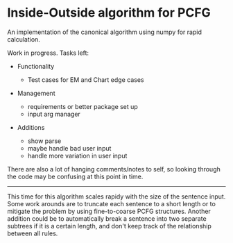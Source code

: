# Inside-Outside algorithm for PCFG
An implementation of the canonical algorithm using numpy for rapid calculation.


Work in progress. Tasks left:

- Functionality
   - Test cases for EM and Chart edge cases

- Management
    - requirements or better package set up
    - input arg manager

- Additions
    - show parse
    - maybe handle bad user input
    - handle more variation in user input

There are also a lot of hanging comments/notes to self, so looking through the code may be confusing at this point in time.

________
This time for this algorithm scales rapidy with the size of the sentence input. Some work arounds are to truncate each sentence to a short length or to mitigate the problem by using fine-to-coarse PCFG structures. Another addition could be to automatically break a sentence into two separate subtrees if it is a certain length, and don't keep track of the relationship between all rules.
